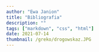 ```yaml
---
author: "Ewa Janion"
title: "Bibliografia"
description: ""
tags: ["markdown", "css", "html"]
date: 2021-07-14
thumbnail: /greko/drogowskaz.JPG
---
```

